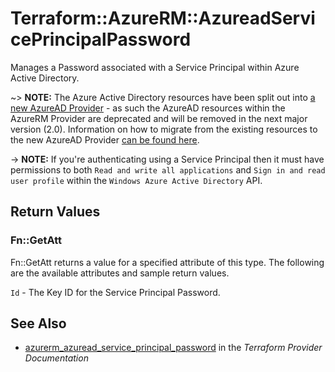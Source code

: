 # Terraform::AzureRM::AzureadServicePrincipalPassword

Manages a Password associated with a Service Principal within Azure Active Directory.

~> **NOTE:** The Azure Active Directory resources have been split out into [a new AzureAD Provider](http://terraform.io/docs/providers/azuread/index.html) - as such the AzureAD resources within the AzureRM Provider are deprecated and will be removed in the next major version (2.0). Information on how to migrate from the existing resources to the new AzureAD Provider [can be found here](../guides/migrating-to-azuread.html).

-> **NOTE:** If you're authenticating using a Service Principal then it must have permissions to both `Read and write all applications` and `Sign in and read user profile` within the `Windows Azure Active Directory` API.

## Return Values

### Fn::GetAtt

Fn::GetAtt returns a value for a specified attribute of this type. The following are the available attributes and sample return values.

`Id` - The Key ID for the Service Principal Password.

## See Also

* [azurerm_azuread_service_principal_password](https://www.terraform.io/docs/providers/azurerm/r/azuread_service_principal_password.html) in the _Terraform Provider Documentation_